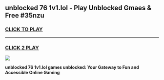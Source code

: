 
## unblocked 76 1v1.lol - Play Unblocked Gmaes & Free #35nzu
<h3>
<a href="https://news.freeplayer.one?title=unblocked_76_1v1.lol&ref=03M">CLICK TO PLAY</a></h3>
<hr>

<h3>
<a href="https://news.freeplayer.one?title=unblocked_76_1v1.lol&ref=03M">CLICK 2 PLAY</a>
  
</h3>

<a href="https://news.freeplayer.one?title=unblocked_76_1v1.lol&ref=03M"><img src="https://clearcache.store/games.png"></a>


**unblocked 76 1v1.lol games unblocked: Your Gateway to Fun and Accessible Online Gaming**

